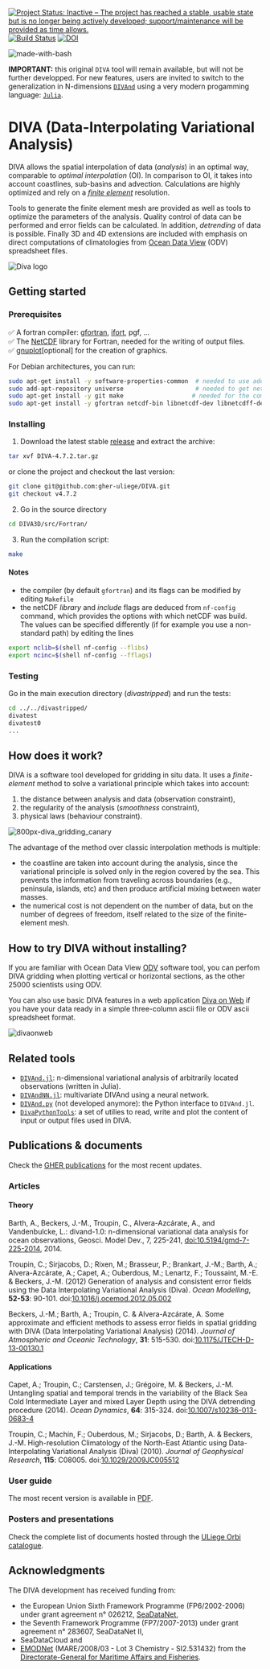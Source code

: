 [![Project Status: Inactive – The project has reached a stable, usable state but is no longer being actively developed; support/maintenance will be provided as time allows.](https://www.repostatus.org/badges/latest/inactive.svg)](https://www.repostatus.org/#inactive)
[![Build Status](https://travis-ci.org/gher-uliege/DIVA.svg?branch=master)](https://travis-ci.org/gher-uliege/DIVA)
[![DOI](https://zenodo.org/badge/80114691.svg)](https://zenodo.org/badge/latestdoi/80114691)

![made-with-bash](https://img.shields.io/badge/Made%20with-Bash-1f425f.svg) 


__IMPORTANT:__ this original `DIVA` tool will remain available, but will not be further developped. For new features, users are invited to switch to the generalization in N-dimensions [`DIVAnd`](https://github.com/gher-uliege/DIVAnd.jl) using a very modern progamming language: [`Julia`](julialang.org/).

# DIVA (Data-Interpolating Variational Analysis)

DIVA allows the spatial interpolation of data (*analysis*) in an optimal way, comparable to *optimal interpolation* (OI). In comparison to OI, it takes into account coastlines, sub-basins and advection. Calculations are highly optimized and rely on a [*finite element*](https://en.wikipedia.org/wiki/Finite_element_method) resolution. 

Tools to generate the finite element mesh are provided as well as tools to optimize the parameters of the analysis. Quality control of data can be performed and error fields can be calculated. In addition, *detrending* of data is possible. Finally 3D and 4D extensions are included with emphasis on direct computations of climatologies from [Ocean Data View](https://odv.awi.de/) (ODV) spreadsheet files.

![Diva logo](https://cloud.githubusercontent.com/assets/11868914/24106959/c6d8fb44-0d89-11e7-921b-a36fcccf5a21.png)

## Getting started

### Prerequisites

✅ A fortran compiler: [gfortran](https://gcc.gnu.org/wiki/GFortran), [ifort](https://www.intel.com/content/www/us/en/developer/tools/oneapi/fortran-compiler.html), pgf, ...          
✅ The [NetCDF](https://www.unidata.ucar.edu/software/netcdf/netcdf-4/newdocs/netcdf-f90.html) library for Fortran, needed for the writing of output files.           
✅ [gnuplot](http://www.gnuplot.info/)[optional] for the creation of graphics.

For Debian architectures, you can run:
```bash
sudo apt-get install -y software-properties-common	# needed to use add-apt-repository
sudo add-apt-repository universe  	                # needed to get netCDF
sudo apt-get install -y git make                   # needed for the compilation
sudo apt-get install -y gfortran netcdf-bin libnetcdf-dev libnetcdff-dev
```

### Installing

1. Download the latest stable [release](https://github.com/gher-ulg/DIVA/releases) and extract the archive:
```bash
tar xvf DIVA-4.7.2.tar.gz
```
or clone the project and checkout the last version:
```bash
git clone git@github.com:gher-uliege/DIVA.git
git checkout v4.7.2
```

2. Go in the source directory
```bash
cd DIVA3D/src/Fortran/
```
3. Run the compilation script:
```bash
make
```
#### Notes
- the compiler (by default `gfortran`) and its flags can be modified by editing `Makefile`
- the netCDF _library_ and _include_ flags are deduced from `nf-config` command, which provides the options with which netCDF was build.     
The values can be specified differently (if for example you use a non-standard path) by editing the lines
```bash
export nclib=$(shell nf-config --flibs)
export ncinc=$(shell nf-config --fflags)
```

### Testing

Go in the main execution directory (*divastripped*) and run the tests:
```bash
cd ../../divastripped/
divatest
divatest0
...
```
## How does it work?

DIVA is a software tool developed for gridding in situ data.
It uses a _finite-element_ method to solve a variational principle which takes into account:
 1. the distance between analysis and data (observation constraint),
 2. the regularity of the analysis (*smoothness* constraint),
 3. physical laws (behaviour constraint). 
 
 ![800px-diva_gridding_canary](https://cloud.githubusercontent.com/assets/11868914/24946939/09c918fc-1f65-11e7-9974-06264c70ec1e.png)

The advantage of the method over classic interpolation methods is multiple:
* the coastline are taken into account during the analysis, since the variational principle is solved only in the region covered by the sea. This prevents the information from traveling across boundaries (e.g., peninsula, islands, etc) and then produce artificial mixing between water masses.
* the numerical cost is not dependent on the number of data, but on the number of degrees of freedom, itself related to the size of the finite-element mesh. 

##  How to try DIVA without installing?

If you are familiar with Ocean Data View [ODV](http://odv.awi.de/) software tool, you can perfom DIVA gridding when plotting vertical or horizontal sections, as the other 25000 scientists using ODV.

You can also use basic DIVA features in a web application [Diva on Web](https://ec.oceanbrowser.net/emodnet/diva.html) if you have your data ready in a simple three-column ascii file or ODV ascii spreadsheet format. 

![divaonweb](https://cloud.githubusercontent.com/assets/11868914/24947093/a980dd26-1f65-11e7-8715-f1e50bd69a83.png)

## Related tools 

* [`DIVAnd.jl`](https://github.com/gher-uliege/DIVAnd.jl): n-dimensional variational analysis of arbitrarily located observations (written in Julia).
* [`DIVAndNN.jl`](https://github.com/gher-uliege/DIVAndNN.jl): multivariate DIVAnd using a neural network.
* [`DIVAnd.py`](https://github.com/gher-uliege/DIVAnd.py) (not developed anymore): the Python interface to `DIVAnd.jl`.
* [`DivaPythonTools`](https://github.com/gher-uliege/DivaPythonTools): a set of utilies to read, write and plot the content of input or output files used in DIVA.

## Publications & documents 

Check the [GHER publications](http://orbi.ulg.ac.be/ulg-report?query=%28%28affil%3A%22GeoHydrodynamics+and+Environment+Research%22%29+OR+%28affil%3A%22Oc%C3%A9anographie+physique%22%29%29&model=a&format=apa&sort_by0=1&order0=DESC&sort_by1=3&order1=ASC&sort_by2=2&order2=ASC&output=html&language=en&title=GHER+publications) for the most recent updates.

### Articles

#### Theory

Barth, A., Beckers, J.-M., Troupin, C., Alvera-Azcárate, A., and Vandenbulcke, L.: divand-1.0: n-dimensional variational data analysis for ocean observations, Geosci. Model Dev., 7, 225-241, [doi:10.5194/gmd-7-225-2014](https://doi.org/10.5194/gmd-7-225-2014), 2014.

Troupin, C.; Sirjacobs, D.; Rixen, M.; Brasseur, P.; Brankart, J.-M.; Barth, A.; Alvera-Azcárate, A.; Capet, A.; Ouberdous, M.; Lenartz, F.; Toussaint, M.-E. & Beckers, J.-M. (2012) Generation of analysis and consistent error fields using the Data Interpolating Variational Analysis (Diva). *Ocean Modelling*, **52-53**: 90-101. doi:[10.1016/j.ocemod.2012.05.002](https://doi.org/10.1016/j.ocemod.2012.05.002)

Beckers, J.-M.; Barth, A.; Troupin, C. & Alvera-Azcárate, A. Some approximate and efficient methods to assess error fields in spatial gridding with DIVA (Data Interpolating Variational Analysis) (2014). *Journal of Atmospheric and Oceanic Technology*,  **31**: 515-530. doi:[10.1175/JTECH-D-13-00130.1](https://doi.org/10.1175/JTECH-D-13-00130.1)

#### Applications 

Capet, A.; Troupin, C.; Carstensen, J.; Grégoire, M. & Beckers, J.-M. Untangling spatial and temporal trends in the variability of the Black Sea Cold Intermediate Layer and mixed Layer Depth using the DIVA detrending procedure (2014). *Ocean Dynamics*, **64**: 315-324. doi:[10.1007/s10236-013-0683-4](https://doi.org/10.1007/s10236-013-0683-4)

Troupin, C.; Machín, F.; Ouberdous, M.; Sirjacobs, D.; Barth, A. & Beckers, J.-M. High-resolution Climatology of the North-East Atlantic using Data-Interpolating Variational Analysis (Diva) (2010). *Journal of Geophysical Research*, **115**: C08005. doi:[10.1029/2009JC005512](https://doi.org/10.1029/2009JC005512)

### User guide

The most recent version is available in [PDF](https://github.com/gher-ulg/Diva-User-Guide/raw/master/DivaUserGuide.pdf).

### Posters and presentations

Check the complete list of documents hosted through the [ULiege Orbi catalogue](http://orbi.ulg.ac.be/orbi-report?query=%28%28affil%3A%22GeoHydrodynamics+and+Environment+Research%22%29+OR+%28affil%3A%22Oc%C3%A9anographie+physique%22%29%29&model=a&format=apa&sort_by0=1&order0=DESC&sort_by1=3&order1=ASC&sort_by2=2&order2=ASC&output=html&language=en&title=GHER+publications).

## Acknowledgments

The DIVA development has received funding from:
- the European Union Sixth Framework Programme (FP6/2002-2006) under grant agreement n° 026212, [SeaDataNet](http://www.seadatanet.org/), 
- the Seventh Framework Programme (FP7/2007-2013) under grant agreement n° 283607, SeaDataNet II, 
- SeaDataCloud and 
- [EMODNet](http://www.emodnet.eu/) (MARE/2008/03 - Lot 3 Chemistry - SI2.531432) from the [Directorate-General for Maritime Affairs and Fisheries](http://ec.europa.eu/dgs/maritimeaffairs_fisheries/index_en.htm).

